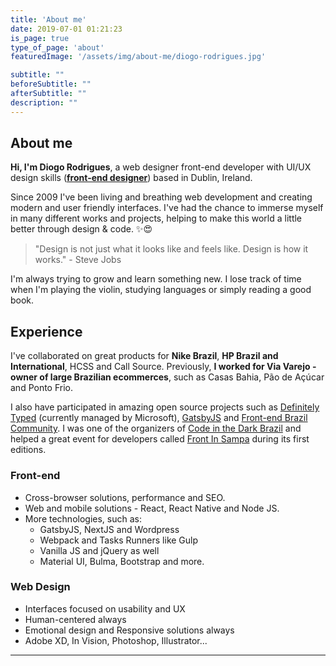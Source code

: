 ```yaml
---
title: 'About me'
date: 2019-07-01 01:21:23
is_page: true
type_of_page: 'about'
featuredImage: '/assets/img/about-me/diogo-rodrigues.jpg'

subtitle: ""
beforeSubtitle: ""
afterSubtitle: ""
description: ""
---
```


## About me

<p class="text-hilight"><strong>Hi, I'm Diogo Rodrigues</strong>, a <span class='text-line'>web designer</span> front-end developer with UI/UX design skills (<a href='/blog/which-type-of-frontend-devoloper-am-i'><strong>front-end designer</strong></a>) based in Dublin, Ireland.</p>

Since 2009 I've been living and breathing web development and creating modern and user friendly interfaces. I've had the chance to immerse myself in many different works and projects, helping to make this world a little better through design & code. ✨😍

> "Design is not just what it looks like and feels like. Design is how it works." - Steve Jobs

I'm always trying to grow and learn something new. I lose track of time when I'm playing the violin, studying languages or simply reading a good book.

## Experience

I've collaborated on great products for <strong>Nike Brazil</strong>, <strong>HP Brazil and International</strong>, HCSS and Call Source. Previously, <strong>I worked for Via Varejo - owner of large Brazilian ecommerces</strong>, such as Casas Bahia, Pão de Açúcar and Ponto Frio.

I also have participated in amazing open source projects such as [Definitely Typed](https://github.com/DefinitelyTyped) (currently managed by Microsoft), [GatsbyJS](https://www.gatsbyjs.org/starters/diogorodrigues/iceberg-gatsby-multilang/) and [Front-end Brazil Community](https://github.com/frontendbr). I was one of the organizers of [Code in the Dark Brazil](http://codeinthedark.com.br/) and helped a great event for developers called [Front In Sampa](https://www.frontinsampa.com.br/) during its first editions.

### Front-end

- Cross-browser solutions, performance and SEO.
- Web and mobile solutions - React, React Native and Node JS.
- More technologies, such as:
  - GatsbyJS, NextJS and Wordpress
  - Webpack and Tasks Runners like Gulp
  - Vanilla JS and jQuery as well
  - Material UI, Bulma, Bootstrap and more.


### Web Design

- Interfaces focused on usability and UX
- Human-centered always
- Emotional design and Responsive solutions always
- Adobe XD, In Vision, Photoshop, Illustrator...

---
